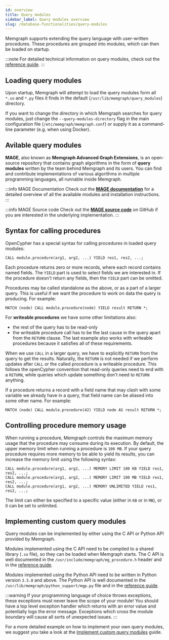 ```yaml
---
id: overview
title: Query modules
sidebar_label: Query modules overview
slug: /database-functionalities/query-modules
---
```


Memgraph supports extending the query language with user-written procedures.
These procedures are grouped into modules, which can then be loaded on startup.

:::note
For detailed technical information on query modules, check out the
[reference guide](/reference-guide/query-modules/overview.md).
:::

## Loading query modules

Upon startup, Memgraph will attempt to load the query modules form all `*.so`
and `*.py` files it finds in the default (`/usr/lib/memgraph/query_modules`)
directory.

If you want to change the directory in which Memgraph searches for query
modules, just change the `--query-modules-directory` flag in the main
configuration file (`/etc/memgraph/memgraph.conf`) or supply it as a
command-line parameter (e.g. when using Docker).

## Avilable query modules

**MAGE**, also known as **Memgraph Advanced Graph Extensions**, is an
open-source repository that contains graph algorithms in the form of **query
modules** written by the team behind Memgraph and its users. You can find and
contribute implementations of various algorithms in multiple programming
languages, all runnable inside Memgraph.

:::info MAGE Documentation
Check out the **[MAGE documentation](/mage)** for a
detailed overview of all the available modules and installation instructions.
:::

:::info MAGE Source code
Check out the **[MAGE source
code](https://github.com/memgraph/mage)** on GitHub if you are interested in the
underlying implementation.
:::

## Syntax for calling procedures

OpenCypher has a special syntax for calling procedures in loaded query modules:

```cypher
CALL module.procedure(arg1, arg2, ...) YIELD res1, res2, ...;
```

Each procedure returns zero or more records, where each record contains named
fields. The `YIELD` part is used to select fields we are interested in. If the
procedure doesn't return any fields, then the `YIELD` part can be omitted.

Procedures may be called standalone as the above, or as a part of a larger
query. This is useful if we want the procedure to work on data the query is
producing. For example:

```cypher
MATCH (node) CALL module.procedure(node) YIELD result RETURN *;
```

For **writeable procedures** we have some other limitations also:

* the rest of the query has to be read-only
* the writeable procedure call has to be the last cause in the query apart from
  the `RETURN` clause. The last example also works with writeable procedures
  because it satisfies all of these requirements.

When we use `CALL` in a larger query, we have to explicitly `RETURN` from the
query to get the results. Naturally, the `RETURN` is not needed if we perform
updates after `CALL` or the called procedure is a writeable procedure. This
follows the openCypher convention that read-only queries need to end with a
`RETURN`, while queries which update something don't need to `RETURN` anything.

If a procedure returns a record with a field name that may clash with some
variable we already have in a query, that field name can be aliased into some
other name. For example:

```cypher
MATCH (node) CALL module.procedure(42) YIELD node AS result RETURN *;
```

## Controlling procedure memory usage

When running a procedure, Memgraph controls the maximum memory usage that the
procedure may consume during its execution.  By default, the upper memory limit
when running a procedure is `100 MB`.  If your query procedure requires more
memory to be able to yield its results, you can increase the memory limit using
the following syntax:

```cypher
CALL module.procedure(arg1, arg2, ...) MEMORY LIMIT 100 KB YIELD res1, res2, ...;
CALL module.procedure(arg1, arg2, ...) MEMORY LIMIT 100 MB YIELD res1, res2, ...;
CALL module.procedure(arg1, arg2, ...) MEMORY UNLIMITED YIELD res1, res2, ...;
```

The limit can either be specified to a specific value (either in `KB` or in
`MB`), or it can be set to unlimited.

## Implementing custom query modules

Query modules can be implemented by either using the C API or Python API
provided by Memgraph.

Modules implemented using the C API need to be compiled to a shared library
(`.so` file), so they can be loaded when Memgraph starts.  The C API is well
documented in the `/usr/include/memgraph/mg_procedure.h` header and in the
[reference guide](/reference-guide/query-modules/api/c-api/overview.md).

Modules implemented using the Python API need to be written in Python version
`3.5.0` and above. The Python API is well documented in the
`/usr/lib/memgraph/python_support/mgp.py` file and in the [reference
guide](/reference-guide/query-modules/api/python-api.md).

:::warning
If your programming language of choice throws
exceptions, these exceptions must never leave the scope of your module! You
should have a top level exception handler which returns with an error value and
potentially logs the error message. Exceptions which cross the module boundary
will cause all sorts of unexpected issues.
:::

For a more detailed example on how to implement your own query modules, we
suggest you take a look at the [Implement custom query
modules](/database-functionalities/query-modules/implement-query-modules.md)
guide.
